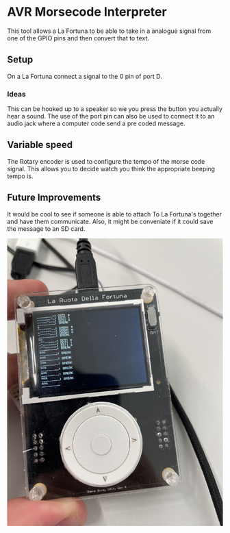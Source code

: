 # AVR Morsecode Interpreter
This tool allows a La Fortuna to be able to take in a analogue signal from one of the GPIO pins and then convert that to text. 
## Setup
On a La Fortuna connect a signal to the 0 pin of port D. 
### Ideas
This can be hooked up to a speaker so we you press the button you actually hear a sound. The use of the port pin can also be used to connect it to an audio jack where a computer code send a pre coded message.

## Variable speed
The Rotary encoder is used to configure the tempo of the morse code signal. This allows you to decide watch you think the appropriate beeping tempo is.

## Future Improvements
It would be cool to see if someone is able to attach To La Fortuna's together and have them communicate. Also, it might be conveniate if it could save the message to an SD card.

![alt text](https://github.com/tjo21dodds/AVR-Morsecode-Interpreter/blob/master/front.jpg?raw=true)
